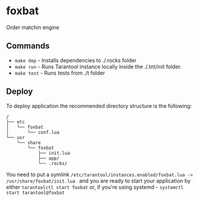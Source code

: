 # foxbat

Order matchin engine

## Commands
* `make dep` - Installs dependencies to ./.rocks folder
* `make run` - Runs Tarantool instance locally inside the ./.tnt/init folder.
* `make test` - Runs tests from ./t folder

## Deploy
To deploy application the recommended directory structure is the following:
```
/
├── etc
│   └── foxbat
│       └── conf.lua
└── usr
    └── share
        └── foxbat
            ├── init.lua
            ├── app/
            └── .rocks/
```
You need to put a symlink `/etc/tarantool/instances.enabled/foxbat.lua -> /usr/share/foxbat/init.lua
` and you are ready to start your application by either `tarantoolctl start foxbat` or, if you're using systemd - `systemctl start tarantool@foxbat`